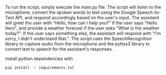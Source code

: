 To run the script, simply execute the main.py file. The script will listen to the microphone, convert the spoken words to text using the Google Speech-to-Text API, and respond accordingly based on the user's input. The assistant will greet the user with "Hello, how can I help you?" if the user says "Hello Itero", and provide a weather forecast if the user asks "What is the weather today?". If the user says something else, the assistant will respond with "I'm sorry, I didn't understand that.". The script uses the SpeechRecognition library to capture audio from the microphone and the pyttsx3 library to convert text to speech for the assistant's responses.


install python dependencies with
```bash
pip install -r requirements.txt
```
